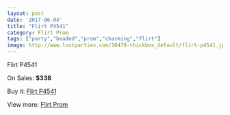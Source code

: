 ```yaml
---
layout: post
date: '2017-06-04'
title: "Flirt P4541"
category: Flirt Prom
tags: ["party","beaded","prom","charming","flirt"]
image: http://www.lustparties.com/10478-thickbox_default/flirt-p4541.jpg
---
```

Flirt P4541

On Sales: **$338**
<a href="https://www.lustparties.com/en/flirt-prom/3551-flirt-p4541.html"><amp-img layout="responsive" width="600" height="600" src="//www.lustparties.com/10478-thickbox_default/flirt-p4541.jpg" alt="Flirt P4541 0" /></a>
<a href="https://www.lustparties.com/en/flirt-prom/3551-flirt-p4541.html"><amp-img layout="responsive" width="600" height="600" src="//www.lustparties.com/10481-thickbox_default/flirt-p4541.jpg" alt="Flirt P4541 1" /></a>
<a href="https://www.lustparties.com/en/flirt-prom/3551-flirt-p4541.html"><amp-img layout="responsive" width="600" height="600" src="//www.lustparties.com/10480-thickbox_default/flirt-p4541.jpg" alt="Flirt P4541 2" /></a>
<a href="https://www.lustparties.com/en/flirt-prom/3551-flirt-p4541.html"><amp-img layout="responsive" width="600" height="600" src="//www.lustparties.com/10479-thickbox_default/flirt-p4541.jpg" alt="Flirt P4541 3" /></a>

Buy it: [Flirt P4541](https://www.lustparties.com/en/flirt-prom/3551-flirt-p4541.html "Flirt P4541")

View more: [Flirt Prom](https://www.lustparties.com/en/13-flirt-prom "Flirt Prom")